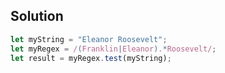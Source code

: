 ## Solution

```js
let myString = "Eleanor Roosevelt";
let myRegex = /(Franklin|Eleanor).*Roosevelt/;
let result = myRegex.test(myString);
```